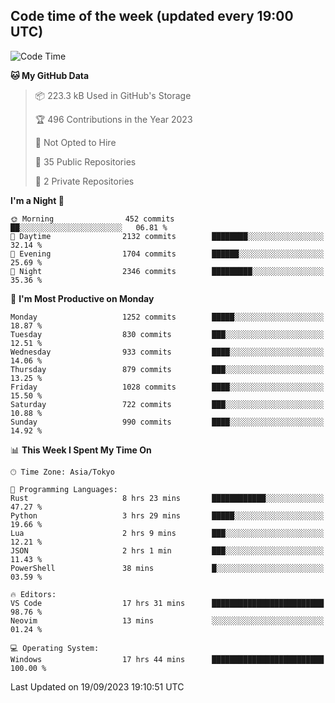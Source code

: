 ## Code time of the week (updated every 19:00 UTC)

<!--START_SECTION:waka-->
![Code Time](http://img.shields.io/badge/Code%20Time-2%2C059%20hrs%2039%20mins-blue)

**🐱 My GitHub Data** 

> 📦 223.3 kB Used in GitHub's Storage 
 > 
> 🏆 496 Contributions in the Year 2023
 > 
> 🚫 Not Opted to Hire
 > 
> 📜 35 Public Repositories 
 > 
> 🔑 2 Private Repositories 
 > 
**I'm a Night 🦉** 

```text
🌞 Morning                452 commits         ██░░░░░░░░░░░░░░░░░░░░░░░   06.81 % 
🌆 Daytime                2132 commits        ████████░░░░░░░░░░░░░░░░░   32.14 % 
🌃 Evening                1704 commits        ██████░░░░░░░░░░░░░░░░░░░   25.69 % 
🌙 Night                  2346 commits        █████████░░░░░░░░░░░░░░░░   35.36 % 
```
📅 **I'm Most Productive on Monday** 

```text
Monday                   1252 commits        █████░░░░░░░░░░░░░░░░░░░░   18.87 % 
Tuesday                  830 commits         ███░░░░░░░░░░░░░░░░░░░░░░   12.51 % 
Wednesday                933 commits         ████░░░░░░░░░░░░░░░░░░░░░   14.06 % 
Thursday                 879 commits         ███░░░░░░░░░░░░░░░░░░░░░░   13.25 % 
Friday                   1028 commits        ████░░░░░░░░░░░░░░░░░░░░░   15.50 % 
Saturday                 722 commits         ███░░░░░░░░░░░░░░░░░░░░░░   10.88 % 
Sunday                   990 commits         ████░░░░░░░░░░░░░░░░░░░░░   14.92 % 
```


📊 **This Week I Spent My Time On** 

```text
🕑︎ Time Zone: Asia/Tokyo

💬 Programming Languages: 
Rust                     8 hrs 23 mins       ████████████░░░░░░░░░░░░░   47.27 % 
Python                   3 hrs 29 mins       █████░░░░░░░░░░░░░░░░░░░░   19.66 % 
Lua                      2 hrs 9 mins        ███░░░░░░░░░░░░░░░░░░░░░░   12.21 % 
JSON                     2 hrs 1 min         ███░░░░░░░░░░░░░░░░░░░░░░   11.43 % 
PowerShell               38 mins             █░░░░░░░░░░░░░░░░░░░░░░░░   03.59 % 

🔥 Editors: 
VS Code                  17 hrs 31 mins      █████████████████████████   98.76 % 
Neovim                   13 mins             ░░░░░░░░░░░░░░░░░░░░░░░░░   01.24 % 

💻 Operating System: 
Windows                  17 hrs 44 mins      █████████████████████████   100.00 % 
```


 Last Updated on 19/09/2023 19:10:51 UTC
<!--END_SECTION:waka-->